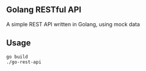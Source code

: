 ## Golang RESTful API
A simple REST API written in Golang, using mock data

## Usage
```
go build
./go-rest-api
```
